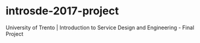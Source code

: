 # introsde-2017-project
University of Trento | Introduction to Service Design and Engineering - Final Project
